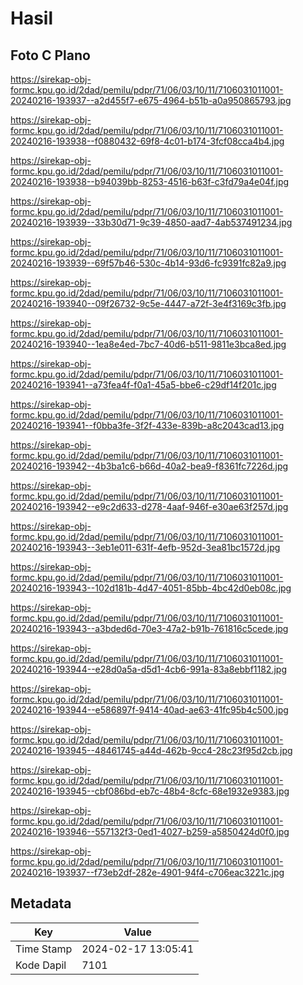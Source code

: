 # Hasil

## Foto C Plano

https://sirekap-obj-formc.kpu.go.id/2dad/pemilu/pdpr/71/06/03/10/11/7106031011001-20240216-193937--a2d455f7-e675-4964-b51b-a0a950865793.jpg

https://sirekap-obj-formc.kpu.go.id/2dad/pemilu/pdpr/71/06/03/10/11/7106031011001-20240216-193938--f0880432-69f8-4c01-b174-3fcf08cca4b4.jpg

https://sirekap-obj-formc.kpu.go.id/2dad/pemilu/pdpr/71/06/03/10/11/7106031011001-20240216-193938--b94039bb-8253-4516-b63f-c3fd79a4e04f.jpg

https://sirekap-obj-formc.kpu.go.id/2dad/pemilu/pdpr/71/06/03/10/11/7106031011001-20240216-193939--33b30d71-9c39-4850-aad7-4ab537491234.jpg

https://sirekap-obj-formc.kpu.go.id/2dad/pemilu/pdpr/71/06/03/10/11/7106031011001-20240216-193939--69f57b46-530c-4b14-93d6-fc9391fc82a9.jpg

https://sirekap-obj-formc.kpu.go.id/2dad/pemilu/pdpr/71/06/03/10/11/7106031011001-20240216-193940--09f26732-9c5e-4447-a72f-3e4f3169c3fb.jpg

https://sirekap-obj-formc.kpu.go.id/2dad/pemilu/pdpr/71/06/03/10/11/7106031011001-20240216-193940--1ea8e4ed-7bc7-40d6-b511-9811e3bca8ed.jpg

https://sirekap-obj-formc.kpu.go.id/2dad/pemilu/pdpr/71/06/03/10/11/7106031011001-20240216-193941--a73fea4f-f0a1-45a5-bbe6-c29df14f201c.jpg

https://sirekap-obj-formc.kpu.go.id/2dad/pemilu/pdpr/71/06/03/10/11/7106031011001-20240216-193941--f0bba3fe-3f2f-433e-839b-a8c2043cad13.jpg

https://sirekap-obj-formc.kpu.go.id/2dad/pemilu/pdpr/71/06/03/10/11/7106031011001-20240216-193942--4b3ba1c6-b66d-40a2-bea9-f8361fc7226d.jpg

https://sirekap-obj-formc.kpu.go.id/2dad/pemilu/pdpr/71/06/03/10/11/7106031011001-20240216-193942--e9c2d633-d278-4aaf-946f-e30ae63f257d.jpg

https://sirekap-obj-formc.kpu.go.id/2dad/pemilu/pdpr/71/06/03/10/11/7106031011001-20240216-193943--3eb1e011-631f-4efb-952d-3ea81bc1572d.jpg

https://sirekap-obj-formc.kpu.go.id/2dad/pemilu/pdpr/71/06/03/10/11/7106031011001-20240216-193943--102d181b-4d47-4051-85bb-4bc42d0eb08c.jpg

https://sirekap-obj-formc.kpu.go.id/2dad/pemilu/pdpr/71/06/03/10/11/7106031011001-20240216-193943--a3bded6d-70e3-47a2-b91b-761816c5cede.jpg

https://sirekap-obj-formc.kpu.go.id/2dad/pemilu/pdpr/71/06/03/10/11/7106031011001-20240216-193944--e28d0a5a-d5d1-4cb6-991a-83a8ebbf1182.jpg

https://sirekap-obj-formc.kpu.go.id/2dad/pemilu/pdpr/71/06/03/10/11/7106031011001-20240216-193944--e586897f-9414-40ad-ae63-41fc95b4c500.jpg

https://sirekap-obj-formc.kpu.go.id/2dad/pemilu/pdpr/71/06/03/10/11/7106031011001-20240216-193945--48461745-a44d-462b-9cc4-28c23f95d2cb.jpg

https://sirekap-obj-formc.kpu.go.id/2dad/pemilu/pdpr/71/06/03/10/11/7106031011001-20240216-193945--cbf086bd-eb7c-48b4-8cfc-68e1932e9383.jpg

https://sirekap-obj-formc.kpu.go.id/2dad/pemilu/pdpr/71/06/03/10/11/7106031011001-20240216-193946--557132f3-0ed1-4027-b259-a5850424d0f0.jpg

https://sirekap-obj-formc.kpu.go.id/2dad/pemilu/pdpr/71/06/03/10/11/7106031011001-20240216-193937--f73eb2df-282e-4901-94f4-c706eac3221c.jpg


## Metadata

| Key        | Value               |
| ---------- | ------------------- |
| Time Stamp | 2024-02-17 13:05:41 |
| Kode Dapil | 7101                |



